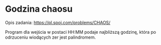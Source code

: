 # Godzina chaosu

Opis zadania: https://pl.spoj.com/problems/CHAOS/

Program dla wejścia w postaci HH:MM podaje najbliższą godzinę, która po odrzuceniu wiodących zer jest palindromem.
